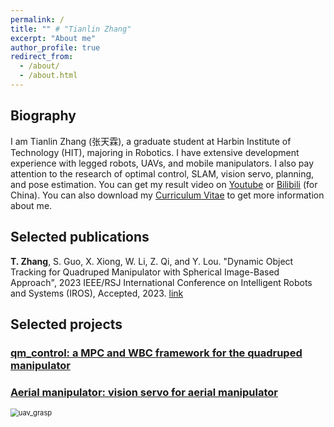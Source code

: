 ```yaml
---
permalink: /
title: "" # "Tianlin Zhang"
excerpt: "About me"
author_profile: true
redirect_from: 
  - /about/
  - /about.html
---
```


## Biography
I am Tianlin Zhang (张天霖), a graduate student at Harbin Institute of Technology (HIT), majoring in Robotics. 
I have extensive development experience with legged robots, UAVs, and mobile manipulators. 
I also pay attention to the research of optimal control, SLAM, vision servo, planning, and pose estimation. 
You can get my result video on [Youtube](https://www.youtube.com/channel/UCRsGxiYkqGvwHsZz1F8rHug) or [Bilibili](https://space.bilibili.com/3289375) (for China). 
You can also download my [Curriculum Vitae](https://skywoodsz.github.io/cv) to get more information about me.

## Selected publications
**T. Zhang**, S. Guo, X. Xiong, W. Li, Z. Qi, and Y. Lou. "Dynamic Object Tracking for Quadruped Manipulator with Spherical Image-Based Approach", 2023 IEEE/RSJ International Conference on Intelligent Robots and Systems (IROS), Accepted, 2023. [link](https://skywoodsz.github.io/publication/2023-06-30-paper-IROS)

## Selected projects
### [qm_control: a MPC and WBC framework for the quadruped manipulator](https://skywoodsz.github.io/projects/2023-qm-control/)
<!-- ![sim1](../images/projects/qm_control/position_cmd.gif) | ![sim2](../images/projects/qm_control/chicken_hand.gif)
![real1](../images/projects/qm_control/real1.gif) | ![real2](../images/projects/qm_control/real2.gif) -->

### [Aerial manipulator: vision servo for aerial manipulator](https://skywoodsz.github.io/projects/2021-aerial-manipualtor/)
<img src="..\images\publication\uav_grasp.gif" alt="uav_grasp" style="zoom:80%;" />